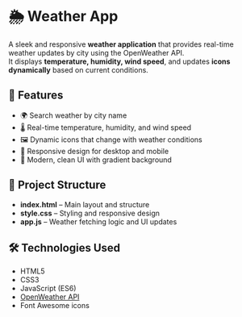 # 🌦 Weather App

A sleek and responsive **weather application** that provides real-time weather updates by city using the OpenWeather API.  
It displays **temperature, humidity, wind speed**, and updates **icons dynamically** based on current conditions.  

## 🚀 Features
- 🌍 Search weather by city name  
- 🌡 Real-time temperature, humidity, and wind speed  
- 🖼 Dynamic icons that change with weather conditions  
- 📱 Responsive design for desktop and mobile  
- 🎨 Modern, clean UI with gradient background  

## 📂 Project Structure
- **index.html** – Main layout and structure  
- **style.css** – Styling and responsive design  
- **app.js** – Weather fetching logic and UI updates  

## 🛠️ Technologies Used
- HTML5  
- CSS3  
- JavaScript (ES6)  
- [OpenWeather API](https://openweathermap.org/api)  
- Font Awesome icons  
